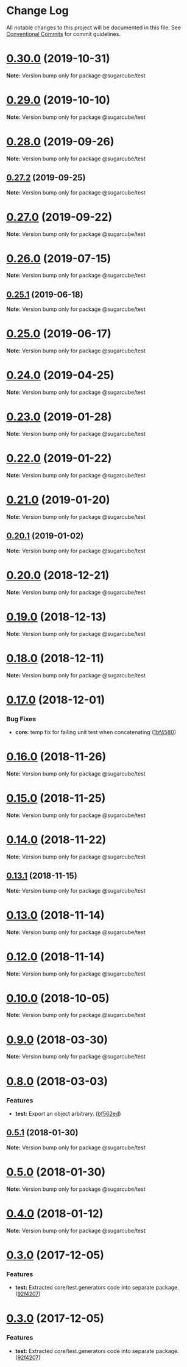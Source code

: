 # Change Log

All notable changes to this project will be documented in this file.
See [Conventional Commits](https://conventionalcommits.org) for commit guidelines.

# [0.30.0](https://github.com/critocrito/sugarcube/tree/master/packages/test/compare/v0.29.0...v0.30.0) (2019-10-31)

**Note:** Version bump only for package @sugarcube/test





# [0.29.0](https://github.com/critocrito/sugarcube/tree/master/packages/test/compare/v0.28.1...v0.29.0) (2019-10-10)

**Note:** Version bump only for package @sugarcube/test





# [0.28.0](https://github.com/critocrito/sugarcube/tree/master/packages/test/compare/v0.27.2...v0.28.0) (2019-09-26)

**Note:** Version bump only for package @sugarcube/test





## [0.27.2](https://github.com/critocrito/sugarcube/tree/master/packages/test/compare/v0.27.1...v0.27.2) (2019-09-25)

**Note:** Version bump only for package @sugarcube/test





# [0.27.0](https://github.com/critocrito/sugarcube/tree/master/packages/test/compare/v0.26.1...v0.27.0) (2019-09-22)

**Note:** Version bump only for package @sugarcube/test





# [0.26.0](https://github.com/critocrito/sugarcube/tree/master/packages/test/compare/v0.25.1...v0.26.0) (2019-07-15)

**Note:** Version bump only for package @sugarcube/test





## [0.25.1](https://github.com/critocrito/sugarcube/tree/master/packages/test/compare/v0.25.0...v0.25.1) (2019-06-18)

**Note:** Version bump only for package @sugarcube/test





# [0.25.0](https://github.com/critocrito/sugarcube/tree/master/packages/test/compare/v0.24.0...v0.25.0) (2019-06-17)

**Note:** Version bump only for package @sugarcube/test





# [0.24.0](https://github.com/critocrito/sugarcube/tree/master/packages/test/compare/v0.23.0...v0.24.0) (2019-04-25)

**Note:** Version bump only for package @sugarcube/test





# [0.23.0](https://github.com/critocrito/sugarcube/tree/master/packages/test/compare/v0.22.0...v0.23.0) (2019-01-28)

**Note:** Version bump only for package @sugarcube/test





# [0.22.0](https://github.com/critocrito/sugarcube/tree/master/packages/test/compare/v0.21.0...v0.22.0) (2019-01-22)

**Note:** Version bump only for package @sugarcube/test





# [0.21.0](https://github.com/critocrito/sugarcube/tree/master/packages/test/compare/v0.20.1...v0.21.0) (2019-01-20)

**Note:** Version bump only for package @sugarcube/test





## [0.20.1](https://github.com/critocrito/sugarcube/tree/master/packages/test/compare/v0.20.0...v0.20.1) (2019-01-02)

**Note:** Version bump only for package @sugarcube/test





# [0.20.0](https://github.com/critocrito/sugarcube/tree/master/packages/test/compare/v0.19.3...v0.20.0) (2018-12-21)

**Note:** Version bump only for package @sugarcube/test





# [0.19.0](https://github.com/critocrito/sugarcube/tree/master/packages/test/compare/v0.18.0...v0.19.0) (2018-12-13)

**Note:** Version bump only for package @sugarcube/test





# [0.18.0](https://github.com/critocrito/sugarcube/tree/master/packages/test/compare/v0.17.0...v0.18.0) (2018-12-11)

**Note:** Version bump only for package @sugarcube/test





# [0.17.0](https://github.com/critocrito/sugarcube/tree/master/packages/test/compare/v0.16.0...v0.17.0) (2018-12-01)


### Bug Fixes

* **core:** temp fix for failing unit test when concatenating ([1bf4580](https://github.com/critocrito/sugarcube/tree/master/packages/test/commit/1bf4580))





# [0.16.0](https://github.com/critocrito/sugarcube/tree/master/packages/test/compare/v0.15.0...v0.16.0) (2018-11-26)

**Note:** Version bump only for package @sugarcube/test





# [0.15.0](https://github.com/critocrito/sugarcube/tree/master/packages/test/compare/v0.14.0...v0.15.0) (2018-11-25)

**Note:** Version bump only for package @sugarcube/test





# [0.14.0](https://github.com/critocrito/sugarcube/tree/master/packages/test/compare/v0.13.2...v0.14.0) (2018-11-22)

**Note:** Version bump only for package @sugarcube/test





## [0.13.1](https://github.com/critocrito/sugarcube/tree/master/packages/test/compare/v0.13.0...v0.13.1) (2018-11-15)

**Note:** Version bump only for package @sugarcube/test





# [0.13.0](https://github.com/critocrito/sugarcube/tree/master/packages/test/compare/v0.12.0...v0.13.0) (2018-11-14)

**Note:** Version bump only for package @sugarcube/test





# [0.12.0](https://github.com/critocrito/sugarcube/tree/master/packages/test/compare/v0.11.0...v0.12.0) (2018-11-14)

**Note:** Version bump only for package @sugarcube/test





# [0.10.0](https://github.com/critocrito/sugarcube/tree/master/packages/test/compare/v0.9.0...v0.10.0) (2018-10-05)

**Note:** Version bump only for package @sugarcube/test





<a name="0.9.0"></a>
# [0.9.0](https://github.com/critocrito/sugarcube/tree/master/packages/test/compare/v0.8.0...v0.9.0) (2018-03-30)




**Note:** Version bump only for package @sugarcube/test

<a name="0.8.0"></a>
# [0.8.0](https://github.com/critocrito/sugarcube/tree/master/packages/test/compare/v0.7.0...v0.8.0) (2018-03-03)


### Features

* **test:** Export an object arbitrary. ([bf562ed](https://github.com/critocrito/sugarcube/tree/master/packages/test/commit/bf562ed))




<a name="0.5.1"></a>
## [0.5.1](https://github.com/critocrito/sugarcube/tree/master/packages/test/compare/v0.5.0...v0.5.1) (2018-01-30)




**Note:** Version bump only for package @sugarcube/test

<a name="0.5.0"></a>
# [0.5.0](https://github.com/critocrito/sugarcube/tree/master/packages/test/compare/v0.4.0...v0.5.0) (2018-01-30)




**Note:** Version bump only for package @sugarcube/test

<a name="0.4.0"></a>
# [0.4.0](https://github.com/critocrito/sugarcube/tree/master/packages/test/compare/v0.3.0...v0.4.0) (2018-01-12)




**Note:** Version bump only for package @sugarcube/test

<a name="0.3.0"></a>
# [0.3.0](https://github.com/critocrito/sugarcube/tree/master/packages/test/compare/v0.1.0...v0.3.0) (2017-12-05)


### Features

* **test:** Extracted core/test.generators code into separate package. ([92f4207](https://github.com/critocrito/sugarcube/tree/master/packages/test/commit/92f4207))




<a name="0.3.0"></a>
# [0.3.0](https://github.com/critocrito/sugarcube/tree/master/packages/test/compare/v0.1.0...v0.3.0) (2017-12-05)


### Features

* **test:** Extracted core/test.generators code into separate package. ([92f4207](https://github.com/critocrito/sugarcube/tree/master/packages/test/commit/92f4207))

